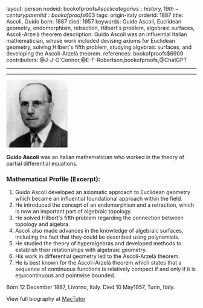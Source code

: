 layout: person
nodeid: bookofproofs$Ascoli
categories: history,19th-century
parentid: bookofproofs$603
tags: origin-italy
orderid: 1887
title: Ascoli, Guido
born: 1887
died: 1957
keywords: Guido Ascoli, Euclidean geometry, endomorphism, retraction, Hilbert's problem, algebraic surfaces, Ascoli-Arzelà theorem
description: Guido Ascoli was an influential Italian mathematician, whose work included devising axioms for Euclidean geometry, solving Hilbert's fifth problem, studying algebraic surfaces, and developing the Ascoli-Arzelà theorem.
references: bookofproofs$6909
contributors: @J-J-O'Connor,@E-F-Robertson,bookofproofs,@ChatGPT

---



---

![Ascoli.jpg](https://github.com/bookofproofs/bookofproofs.github.io/blob/main/_sources/_assets/images/portraits/Ascoli.jpg?raw=true)

**Guido Ascoli** was an Italian mathematician who worked in the theory of partial differential equations.

### Mathematical Profile (Excerpt):
1. Guido Ascoli developed an axiomatic approach to Euclidean geometry which became an influential foundational approach within the field. 
2. He introduced the concept of an endomorphism and a retraction, which is now an important part of algebraic topology.
3. He solved Hilbert's fifth problem regarding the connection between topology and algebra. 
4. Ascoli also made advances in the knowledge of algebraic surfaces, including the fact that they could be described using polynomials.
5. He studied the theory of hyperalgebras and developed methods to establish their relationships with algebraic geometry. 
6. His work in differential geometry led to the Ascoli-Arzelà theorem.
7. He is best known for the Ascoli-Arzelà theorem which states that a sequence of continuous functions is relatively compact if and only if it is equicontinuous and pointwise bounded.

Born 12 December 1887, Livorno, Italy. Died 10 May1957, Turin, Italy.

View full biography at [MacTutor](https://mathshistory.st-andrews.ac.uk/Biographies/Ascoli/)
